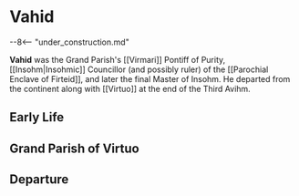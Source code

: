 # Vahid

--8<-- "under_construction.md"

**Vahid** was the Grand Parish's [[Virmari]] Pontiff of Purity, [[Insohm|Insohmic]] Councillor (and possibly ruler) of the [[Parochial Enclave of Firteid]], and later the final Master of Insohm. He departed from the continent along with [[Virtuo]] at the end of the Third Avihm.

## Early Life

## Grand Parish of Virtuo

## Departure
